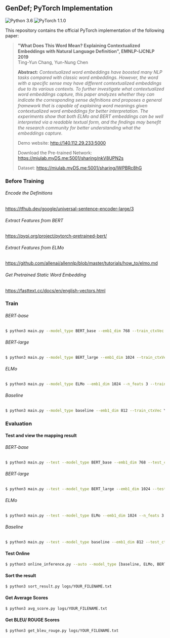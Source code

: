 ## GenDef; PyTorch Implementation
![Python 3.6](https://img.shields.io/badge/python-3.6-green.svg?style=plastic)
![PyTorch 1.1.0](https://img.shields.io/badge/pytorch-1.1.0-green.svg?style=plastic)

This repository contains the official PyTorch implementation of the following paper:

> **"What Does This Word Mean? Explaining Contextualized Embeddings with Natural Language Deﬁnition", EMNLP-IJCNLP 2019**<br>
> Ting-Yun Chang, Yun-Nung Chen<br>
>
> **Abstract:** *Contextualized word embeddings have boosted many NLP tasks compared with classic word embeddings. 
However, the word with a speciﬁc sense may have different contextualized embeddings due to its various contexts. 
To further investigate what contextualized word embeddings capture, this paper analyzes whether they can indicate the
corresponding sense deﬁnitions and proposes a general framework that is capable of explaining word meanings given contextualized
word embeddings for better interpretation. The experiments show that both ELMo and BERT embeddings can be well interpreted
via a readable textual form, and the ﬁndings may beneﬁt the research community for better understanding what the embeddings capture.*
>
> Demo website: http://140.112.29.233:5000
>
> Download the Pre-trained Network: https://miulab.myDS.me:5001/sharing/nkV8UPN2s
>
> Dataset: https://miulab.myDS.me:5001/sharing/lWPBRc8hG

### Before Training
###### Encode the Definitions
https://tfhub.dev/google/universal-sentence-encoder-large/3

###### Extract Features from BERT
https://pypi.org/project/pytorch-pretrained-bert/

###### Extract Features from ELMo
https://github.com/allenai/allennlp/blob/master/tutorials/how_to/elmo.md

###### Get Pretrained Static Word Embedding
https://fasttext.cc/docs/en/english-vectors.html

### Train

###### BERT-base
```bash
$ python3 main.py --model_type BERT_base --emb1_dim 768 --train_ctxVec YOUR_PATH --val_ctxVec YOUR_PATH
```

###### BERT-large
```bash
$ python3 main.py --model_type BERT_large --emb1_dim 1024 --train_ctxVec YOUR_PATH --val_ctxVec YOUR_PATH
```

###### ELMo
```bash
$ python3 main.py --model_type ELMo --emb1_dim 1024 --n_feats 3 --train_ctxVec YOUR_PATH --val_ctxVec YOUR_PATH
```

###### Baseline
```bash
$ python3 main.py --model_type baseline --emb1_dim 812 --train_ctxVec YOUR_PATH --val_ctxVec YOUR_PATH
```

### Evaluation

#### Test and view the mapping result

###### BERT-base
```bash
$ python3 main.py --test --model_type BERT_base --emb1_dim 768 --test_ctxVec YOUR_PATH --visualize
```

###### BERT-large
```bash
$ python3 main.py --test --model_type BERT_large --emb1_dim 1024 --test_ctxVec YOUR_PATH --visualize
```

###### ELMo
```bash
$ python3 main.py --test --model_type ELMo --emb1_dim 1024 --n_feats 3 --test_ctxVec YOUR_PATH --visualize
```

###### Baseline
```bash
$ python3 main.py --test --model_type baseline --emb1_dim 812 --test_ctxVec YOUR_PATH --visualize
```

#### Test Online

```bash
$ python3 online_inference.py --auto --model_type [baseline, ELMo, BERT_base, BERT_large]
```

#### Sort the result

```bash
$ python3 sort_result.py logs/YOUR_FILENAME.txt
```

#### Get Average Scores

```bash
$ python3 avg_score.py logs/YOUR_FILENAME.txt
```

#### Get BLEU/ ROUGE Scores

```bash
$ python3 get_bleu_rouge.py logs/YOUR_FILENAME.txt
```

